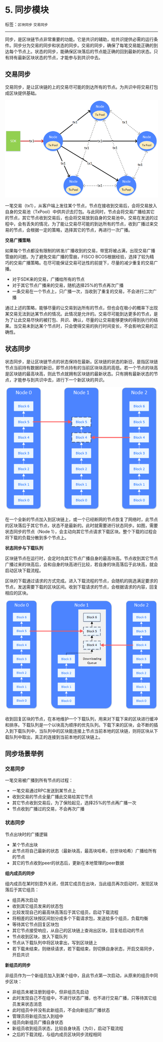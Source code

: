 # 5. 同步模块

标签：``区块同步`` ``交易同步``

----

同步，是区块链节点非常重要的功能。它是共识的辅助，给共识提供必需的运行条件。同步分为交易的同步和状态的同步。交易的同步，确保了每笔交易能正确的到达每个节点上。状态的同步，能确保区块落后的节点能正确的回到最新的状态。只有持有最新区块状态的节点，才能参与到共识中去。

## 交易同步

交易同步，是让区块链的上的交易尽可能的到达所有的节点。为共识中将交易打包成区块提供基础。

![](../../../../2.x/images/sync/tx.png)

一笔交易（tx1），从客户端上发往某个节点，节点在接收到交易后，会将交易放入自身的交易池（TxPool）中供共识去打包。与此同时，节点会将交易广播给其它的节点，其它节点收到交易后，也会将交易放到自身的交易池中。交易在发送的过程中，会有丢失的情况，为了能让交易尽可能的到达所有的节点，收到广播过来交易的节点，会根据一定的策略，选择其它的节点，再进行一次广播。

**交易广播策略**

如果每个节点都没有限制的转发/广播收到的交易，带宽将被占满，出现交易广播雪崩的问题。为了避免交易广播的雪崩，FISCO BCOS根据经验，选择了较为精巧的交易广播策略。在尽可能保证交易可达性的前提下，尽量的减少重复的交易广播。

* 对于SDK来的交易，广播给所有的节点
* 对于其它节点广播来的交易，随机选择25%的节点再次广播
* 一条交易在一个节点上，只广播一次，当收到了重复的交易，不会进行二次广播

通过上述的策略，能够尽量的让交易到达所有的节点，但也会在极小的概率下出现某交易无法到达某节点的情况。此情况是允许的。交易尽可能到达更多的节点，是为了让此交易尽快的被打包、共识、确认，尽量的让交易能够更快的得到执行的结果。当交易未到达某个节点时，只会使得交易的执行时间变长，不会影响交易的正确性。

## 状态同步

状态同步，是让区块链节点的状态保持在最新。区块链的状态的新旧，是指区块链节点当前持有数据的新旧，即节点持有的当前区块块高的高低。若一个节点的块高是区块链的最高块高，则此节点就拥有区块链的最新状态。只有拥有最新状态的节点，才能参与到共识中去，进行下一个新区块的共识。

![](../../../../2.x/images/sync/block.png)

在一个全新的节点加入到区块链上，或一个已经断网的节点恢复了网络时，此节点的区块落后于其它节点，状态不是最新的。此时就需要进行状态同步。如图，需要状态同步的节点（Node 1），会主动向其它节点请求下载区块。整个下载的过程会将下载的负载分散到多个节点上。

**状态同步与下载队列**

区块链节点在运行时，会定时向其它节点广播自身的最高块高。节点收到其它节点广播过来的块高后，会和自身的块高进行比较，若自身的块高落后于此块高，就会启动区块下载流程。

区块的下载通过请求的方式完成。进入下载流程的节点，会随机的挑选满足要求的节点，发送需要下载的区块区间。收到下载请求的节点，会根据请求的内容，回复相应的区块。

![](../../../../2.x/images/sync/Download.png)

收到回复区块的节点，在本地维护一个下载队列，用来对下载下来的区块进行缓冲和排序。下载队列是一个以块高为顺序的优先队列。下载下来的区块，会不断的插入到下载队列中，当队列中的区块能连接上节点当前本地的区块链，则将区块从下载队列中取出，真正的连接到当前本地的区块链上。

## 同步场景举例

### 交易同步

一笔交易被广播到所有节点的过程：

- 一笔交易通过RPC发送到某节点上
- 收到交易的节点全量广播此交易给其它节点
- 其它节点收到交易后，为了保险起见，选择25%的节点再广播一次
- 节点收到广播过的交易，不会再次广播

### 状态同步

节点出块时的广播逻辑

- 某个节点出块
- 此节点将自己最新的状态（最新块高，最高块哈希，创世块哈希）广播给所有的节点
- 其它的节点收到peer的状态后，更新在本地管理的peer数据

**组内成员的同步**

组内成员在某时刻意外关闭，但其它成员在出块，当此组员再次启动时，发现区块落后于其它组员：

- 组员再次启动
- 收到其它组员发来的状态包
- 比较发现自己的最高块高落后于其它组员，启动下载流程
- 将相差的区块按区间划分成多个下载请求包，发送给多个组员，负载均衡
- 等待其它节点回复区块包
- 其它节点接受响应，从自己的区块链上查询出区块，回复给启动的节点
- 节点收到区块，放入下载队列
- 节点从下载队列中将区块拿出，写到区块链上
- 若下载未结束，则继续请求，若下载结束，则切换自身状态，开启交易同步，开启共识

**新组员的同步**

非组员作为一个新组员加入到某个组中，且此节点第一次启动，从原来的组员中同步区块：

- 非组员未被注册到组中，但非组员先启动
- 此时发现自己不在组中，不进行状态广播，也不进行交易广播，只等待其它组员发来状态消息
- 此时组员中并没有此新组员，不会向新组员广播状态
- 管理员将新组员加入到组中
- 组员向新组员广播自身状态
- 新组员收到组员状态，比较自身块高（为0），启动下载流程
- 之后的下载流程，与组内成员区块同步流程相同


